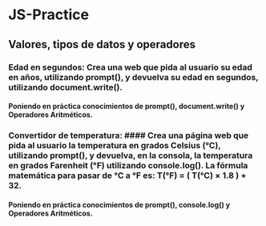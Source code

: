 # JS-Practice
## Valores, tipos de datos y operadores
### Edad en segundos: Crea una web que pida al usuario su edad en años, utilizando prompt(), y devuelva su edad en segundos, utilizando document.write().
#### Poniendo en práctica conocimientos de prompt(), document.write() y Operadores Aritméticos.
### Convertidor de temperatura: #### Crea una página web que pida al usuario la temperatura en grados Celsius (°C), utilizando prompt(), y devuelva, en la consola, la temperatura en grados Farenheit (°F) utilizando console.log(). La fórmula matemática para pasar de °C a °F es: T(°F) = ( T(°C) × 1.8 ) + 32.
#### Poniendo en práctica conocimientos de prompt(), console.log() y Operadores Aritméticos.